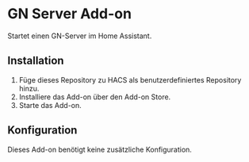 # GN Server Add-on

Startet einen GN-Server im Home Assistant.

## Installation

1. Füge dieses Repository zu HACS als benutzerdefiniertes Repository hinzu.
2. Installiere das Add-on über den Add-on Store.
3. Starte das Add-on.

## Konfiguration

Dieses Add-on benötigt keine zusätzliche Konfiguration.
